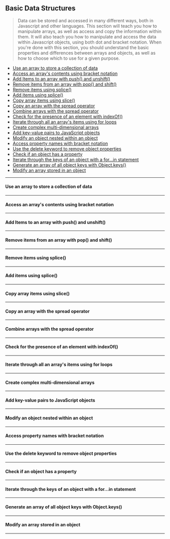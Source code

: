 ## Basic Data Structures

> Data can be stored and accessed in many different ways, both in Javascript and other languages. This section will teach you how to manipulate arrays, as well as access and copy the information within them. It will also teach you how to manipulate and access the data within Javascript objects, using both dot and bracket notation. When you're done with this section, you should understand the basic properties and differences between arrays and objects, as well as how to choose which to use for a given purpose.

- [Use an array to store a collection of data][1]
- [Access an array's contents using bracket notation][2]
- [Add Items to an array with push() and unshift()][3]
- [Remove items from an array with pop() and shift()][4]
- [Remove items using splice()][5]
- [Add items using splice()][6]
- [Copy array items using slice()][7]
- [Copy an array with the spread operator][8]
- [Combine arrays with the spread operator][9]
- [Check for the presence of an element with indexOf()][10]
- [Iterate through all an array's items using for loops][11]
- [Create complex multi-dimensional arrays][12]
- [Add key-value pairs to JavaScript objects][13]
- [Modify an object nested within an object][14]
- [Access property names with bracket notation][15]
- [Use the delete keyword to remove object properties][16]
- [Check if an object has a property][17]
- [Iterate through the keys of an object with a for...in statement][18]
- [Generate an array of all object keys with Object.keys()][19]
- [Modify an array stored in an object][20]

----

#### Use an array to store a collection of data

----

#### Access an array's contents using bracket notation

----

#### Add Items to an array with push() and unshift()

----

#### Remove items from an array with pop() and shift()

----

#### Remove items using splice()

----

#### Add items using splice()

----

#### Copy array items using slice()

----

#### Copy an array with the spread operator

----

#### Combine arrays with the spread operator

----

#### Check for the presence of an element with indexOf()

----

#### Iterate through all an array's items using for loops

----

#### Create complex multi-dimensional arrays

----

#### Add key-value pairs to JavaScript objects

----

#### Modify an object nested within an object

----

#### Access property names with bracket notation

----

#### Use the delete keyword to remove object properties

----

#### Check if an object has a property

----

#### Iterate through the keys of an object with a for...in statement

----

#### Generate an array of all object keys with Object.keys()

----

#### Modify an array stored in an object

----


[1]: #use-an-array-to-store-a-collection-of-data
[2]: #access-an-arrays-contents-using-bracket-notation
[3]: #add-items-to-an-array-with-push()-and-unshift()
[4]: #remove-items-from-an-array-with-pop()-and-shift()
[5]: #remove-items-using-splice()
[6]: #add-items-using-splice()
[7]: #copy-array-items-using-slice()
[8]: #copy-an-array-with-the-spread-operator
[9]: #combine-arrays-with-the-spread-operator
[10]: #check-for-the-presence-of-an-element-with-indexOf()
[11]: #iterate-through-all-an-arrays-items-using-for-loops
[12]: #create-complex-multi-dimensional-arrays
[13]: #add-key-value-pairs-to-javascript-objects
[14]: #modify-an-object-nested-within-an-object
[15]: #access-property-names-with-bracket-notation
[16]: #use-the-delete-keyword-to-remove-object-properties
[17]: #check-if-an-object-has-a-property
[18]: #iterate-through-the-keys-of-an-object-with-a-for-in-statement
[19]: #generate-an-array-of-all-object-keys-with-object.keys()
[20]: #modify-an-array-stored-in-an-object
